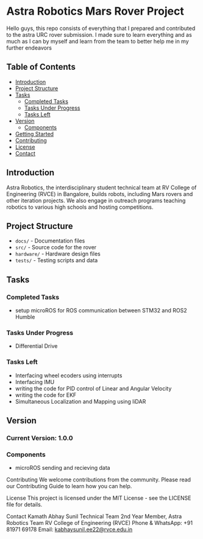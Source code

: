 # Astra Robotics Mars Rover Project

Hello guys, this repo consists of everything that I prepared and contributed to the astra URC rover submission. I made sure to learn everything and as much as I can by myself and learn from the team to better help me in my further endeavors

## Table of Contents
- [Introduction](#introduction)
- [Project Structure](#project-structure)
- [Tasks](#tasks)
  - [Completed Tasks](#completed-tasks)
  - [Tasks Under Progress](#tasks-under-progress)
  - [Tasks Left](#tasks-left)
- [Version](#version)
  - [Components](#components)
- [Getting Started](#getting-started)
- [Contributing](#contributing)
- [License](#license)
- [Contact](#contact)

## Introduction
Astra Robotics, the interdisciplinary student technical team at RV College of Engineering (RVCE) in Bangalore, builds robots, including Mars rovers and other iteration projects. We also engage in outreach programs teaching robotics to various high schools and hosting competitions.

## Project Structure
- `docs/` - Documentation files
- `src/` - Source code for the rover
- `hardware/` - Hardware design files
- `tests/` - Testing scripts and data

## Tasks

### Completed Tasks
- setup microROS for ROS communication between STM32 and ROS2 Humble

### Tasks Under Progress
- Differential Drive

### Tasks Left
- Interfacing wheel ecoders using interrupts
- Interfacing IMU
- writing the code for PID control of Linear and Angular Velocity
- writing the code for EKF
- Simultaneous Localization and Mapping using liDAR

## Version
### Current Version: 1.0.0

### Components
- microROS sending and recieving data

Contributing
We welcome contributions from the community. Please read our Contributing Guide to learn how you can help.

License
This project is licensed under the MIT License - see the LICENSE file for details.

Contact
Kamath Abhay Sunil
Technical Team 2nd Year Member, Astra Robotics Team
RV College of Engineering (RVCE)
Phone & WhatsApp: +91 81971 69178
Email: kabhaysunil.ee22@rvce.edu.in
